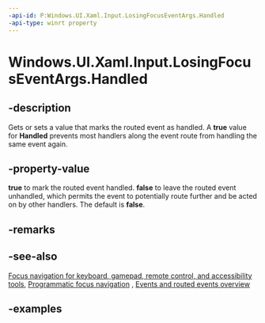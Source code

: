 ```yaml
---
-api-id: P:Windows.UI.Xaml.Input.LosingFocusEventArgs.Handled
-api-type: winrt property
---
```


<!-- Property syntax.
public bool Handled { get;  set; }
-->

# Windows.UI.Xaml.Input.LosingFocusEventArgs.Handled

## -description
Gets or sets a value that marks the routed event as handled. A **true** value for **Handled** prevents most handlers along the event route from handling the same event again.



## -property-value
**true** to mark the routed event handled. **false** to leave the routed event unhandled, which permits the event to potentially route further and be acted on by other handlers. The default is **false**.

## -remarks

## -see-also
[Focus navigation for keyboard, gamepad, remote control, and accessibility tools](/windows/uwp/design/input/focus-navigation), [Programmatic focus navigation](/windows/uwp/design/input/focus-navigation-programmatic)
, [Events and routed events overview](/windows/uwp/xaml-platform/events-and-routed-events-overview)

## -examples

